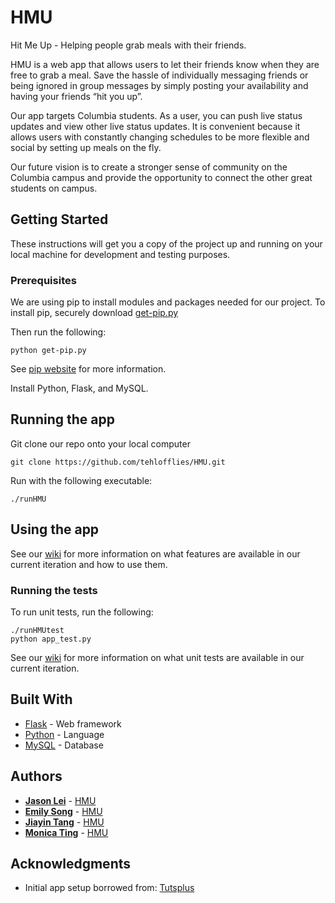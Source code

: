 # HMU 
Hit Me Up - Helping people grab meals with their friends.

HMU is a web app that allows users to let their friends know when they are free to grab a meal. Save the hassle of individually messaging friends or being ignored in group messages by simply posting your availability and having your friends “hit you up”.

Our app targets Columbia students. As a user, you can push live status updates and view other live status updates. It is convenient because it allows users with constantly changing schedules to be more flexible and social by setting up meals on the fly.

Our future vision is to create a stronger sense of community on the Columbia campus and provide the opportunity to connect the other great students on campus.

## Getting Started

These instructions will get you a copy of the project up and running on your local machine for development and testing purposes.

### Prerequisites

We are using pip to install modules and packages needed for our project. To install pip, securely download [get-pip.py](https://bootstrap.pypa.io/get-pip.py)

Then run the following:

```
python get-pip.py
```

See [pip website](https://pip.pypa.io/en/stable/installing/) for more information.

Install Python, Flask, and MySQL.

## Running the app

Git clone our repo onto your local computer

```
git clone https://github.com/tehlofflies/HMU.git
```
Run with the following executable:

```
./runHMU
```

## Using the app

See our [wiki](https://github.com/tehlofflies/HMU/wiki) for more information on what features are available in our current iteration and how to use them.

### Running the tests

To run unit tests, run the following:

```
./runHMUtest
python app_test.py
```
See our [wiki](https://github.com/tehlofflies/HMU/wiki) for more information on what unit tests are available in our current iteration.

## Built With

* [Flask](http://flask.pocoo.org/) - Web framework
* [Python](https://www.python.org/) - Language
* [MySQL](https://www.mysql.com/) - Database

## Authors

* [**Jason Lei**](https://github.com/jason-lei) - [HMU](https://github.com/HMU)
* [**Emily Song**](http://github.com/emilysong) - [HMU](https://github.com/HMU)
* [**Jiayin Tang**](http://github.com/tehlofflies) - [HMU](https://github.com/HMU)
* [**Monica Ting**](http://github.com/monicating) - [HMU](https://github.com/HMU)

## Acknowledgments

* Initial app setup borrowed from: [Tutsplus](https://code.tutsplus.com/tutorials/creating-a-web-app-from-scratch-using-python-flask-and-mysql--cms-22972)
